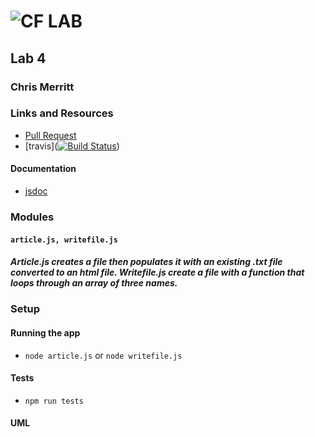 ![CF](http://i.imgur.com/7v5ASc8.png) LAB
=================================================

## Lab 4

### Chris Merritt

### Links and Resources
* [Pull Request](https://github.com/401-advanced-javascript-merritt/lab-04/pull/1)
* [travis]([![Build Status](https://www.travis-ci.com/401-advanced-javascript-merritt/lab-04.svg?branch=master)](https://www.travis-ci.com/401-advanced-javascript-merritt/lab-04))

#### Documentation
* [jsdoc](/docs/index.html)

### Modules
#### `article.js, writefile.js`
##### Article.js creates a file then populates it with an existing .txt file converted to an html file. Writefile.js create a file with a function that loops through an array of three names.

### Setup


#### Running the app
* `node article.js` or `node writefile.js`
  
#### Tests
* `npm run tests`

#### UML
